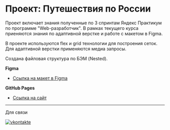 # Проект: Путешествия по России

Проект включает знания полученные по 3 спринтам Яндекс Практикум по программе "Web-разработчик". В рамках текущего курса приеняются знания по адаптивной верстке и работе с макетом в Figma. 

В проекте используются flex и grid технологии для построения сеток. Для адаптивной верстки применяются медиа запросы. 

Создана файловая структура по БЭМ (Nested).

**Figma**

* [Ссылка на макет в Figma](https://www.figma.com/file/5S2WSbEFL6awjVWJ0NWL8Q/Sprint-3_-Russia-_-desktop-mobile?node-id=28503%3A0)

**GitHub Pages**

* [Ссылка на cайт](https://zykovruslan.github.io/zykovruslan.github.io-russian-travel)

---
Для связи
<div id="badges">
  <a href="https://vk.com/r_u_sl_i_k">
  <img src="https://img.shields.io/badge/VK-вконтакте-blue?logo=vkontakte&logoColor=white&style=for-the-badge" alt="vkontakte"/>
  </a>
</div>
